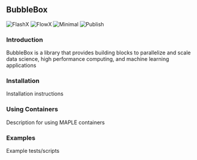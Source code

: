 ## BubbleBox

![FlashX](https://github.com/akashdhruv/BubbleBox/workflows/FlashX/badge.svg)
![FlowX](https://github.com/akashdhruv/BubbleBox/workflows/FlowX/badge.svg)
![Minimal](https://github.com/akashdhruv/BubbleBox/workflows/Minimal/badge.svg)
![Publish](https://github.com/akashdhruv/BubbleBox/workflows/Publish/badge.svg)


### Introduction
BubbleBox is a library that provides building blocks to parallelize and scale data science, high performance computing, and machine learning applications

### Installation
Installation instructions

### Using Containers
Description for using MAPLE containers

### Examples
Example tests/scripts
